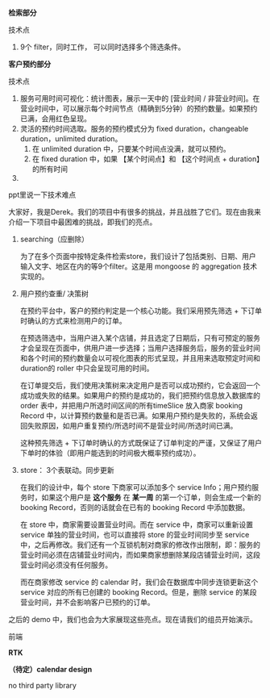 **检索部分**

技术点

1. 9个 filter，同时工作， 可以同时选择多个筛选条件。

   

**客户预约部分**

技术点

1. 服务可用时间可视化：统计图表，展示一天中的 [营业时间 / 非营业时间]。在营业时间中，可以展示每个时间节点（精确到5分钟）的预约数量。如果预约已满，会用红色呈现。
2. 灵活的预约时间选取。服务的预约模式分为 fixed duration，changeable duration，unlimited duration。
   1. 在 unlimited duration 中，只要某个时间点没满，就可以预约。
   2. 在 fixed duration 中，如果 【某个时间点】和 【这个时间点 + duration】的所有时间
3. 





ppt里说一下技术难点

大家好，我是Derek。我们的项目中有很多的挑战，并且战胜了它们。现在由我来介绍一下项目中最困难的挑战，即我们的亮点。

1. searching（应删除）

   为了在多个页面中按特定条件检索store，我们设计了包括类别、日期、用户输入文字、地区在内的等9个filter。这是用 mongoose 的 aggregation 技术实现的。

   

2. 用户预约查重/ 决策树

   在预约平台中，客户的预约判定是一个核心功能。我们采用预先筛选 + 下订单时确认的方式来检测用户的订单。

   在预选筛选中，当用户进入某个店铺，并且选定了日期后，只有可预定的服务才会呈现在页面中，供用户进一步选择；当用户选择服务后，服务的营业时间和各个时间的预约数量会以可视化图表的形式呈现，并且用来选取预定时间和duration的 roller 中只会呈现可用的时间。

   在订单提交后，我们使用决策树来决定用户是否可以成功预约，它会返回一个成功或失败的结果。如果用户的预约是成功的，我们把预约信息放入数据库的 order 表中，并把用户所选时间区间的所有timeSlice 放入商家 booking Record 中，以计算预约数量和是否已满。如果用户预约是失败的，系统会返回失败原因，如用户重复预约/所选时间不是营业时间/所选时间已满。

   这种预先筛选 + 下订单时确认的方式既保证了订单判定的严谨，又保证了用户下单时的体验（即用户能选到的时间极大概率预约成功）。

   

3. store： 3个表联动。同步更新

   在我们的设计中，每个 store 下商家可以添加多个 service Info；用户预约服务时，如果这个用户是 **这个服务** 在 **某一周** 的第一个订单，则会生成一个新的 booking Record，否则的话就会在已有的 booking Record 中添加数据。

   在 store 中，商家需要设置营业时间。而在 service 中，商家可以重新设置 service 单独的营业时间，也可以直接将 store 的营业时间同步至 service 中，之后再修改。我们还有一个互锁机制对商家的修改作出限制，即：服务的营业时间必须在店铺营业时间内，而如果商家想删除某段店铺营业时间，这段营业时间必须没有任何服务。

   而在商家修改 service 的 calendar 时，我们会在数据库中同步连锁更新这个 service 对应的所有已创建的 booking Record。但是，删除 service 的某段营业时间，并不会影响客户已预约的订单。

   

之后的 demo 中，我们也会为大家展现这些亮点。现在请我们的组员开始演示。

前端



**RTK**

**（待定）calendar design**

no third party library

